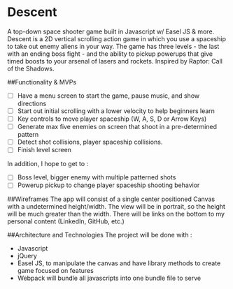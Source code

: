 # Descent
A top-down space shooter game built in Javascript w/ Easel JS &amp; more. Descent is a 2D vertical scrolling action game in which you use a spaceship to take out enemy aliens in your way. The game has three levels - the last with an ending boss fight - and the ability to pickup powerups that give timed boosts to your arsenal of lasers and rockets. Inspired by Raptor: Call of the Shadows.

##Functionality & MVPs
- [ ] Have a menu screen to start the game, pause music, and show directions
- [ ] Start out initial scrolling with a lower velocity to help beginners learn
- [ ] Key controls to move player spaceship (W, A, S, D or Arrow Keys)
- [ ] Generate max five enemies on screen that shoot in a pre-determined pattern
- [ ] Detect shot collisions, player spaceship collisions.
- [ ] Finish level screen

In addition, I hope to get to :
- [ ] Boss level, bigger enemy with multiple patterned shots
- [ ] Powerup pickup to change player spaceship shooting behavior

##Wireframes
The app will consist of a single center positioned Canvas with a undetermined height/width. The view will be in portrait, so the height will be much greater than the width. There will be links on the bottom to my personal content (LinkedIn, GitHub, etc.)

##Architecture and Technologies
The project will be done with :
- Javascript
- jQuery
- Easel JS, to manipulate the canvas and have library methods to create game focused on features
- Webpack will bundle all javascripts into one bundle file to serve

